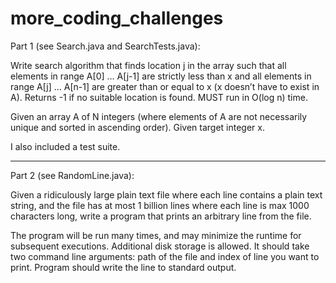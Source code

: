 # more_coding_challenges

Part 1 (see Search.java and SearchTests.java):

Write search algorithm that finds location j in the array such that all elements in range A[0] … A[j-1] are strictly less than x and all elements in range A[j] … A[n-1] are greater than or equal to x (x doesn’t have to exist in A). Returns -1 if no suitable location is found. MUST run in O(log n) time.

Given an array A of N integers (where elements of A are not necessarily unique and sorted in ascending order). Given target integer x.

I also included a test suite.

---

Part 2 (see RandomLine.java):

Given a ridiculously large plain text file where each line contains a plain text string, and the file has at most 1 billion lines where each line is max 1000 characters long, write a program that prints an arbitrary line from the file.

The program will be run many times, and may minimize the runtime for subsequent executions. Additional disk storage is allowed. It should take two command line arguments: path of the file and index of line you want to print. Program should write the line to standard output.
